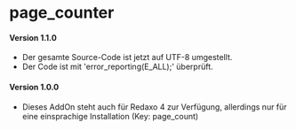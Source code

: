 # page_counter
<h4>Version 1.1.0</h4>
<ul>
    <li>Der gesamte Source-Code ist jetzt auf UTF-8 umgestellt.</li>
    <li>Der Code ist mit 'error_reporting(E_ALL);' überprüft.</li>
</ul>
<h4>Version 1.0.0</h4>
<ul>
    <li>Dieses AddOn steht auch für Redaxo 4 zur Verfügung, allerdings nur für
        eine einsprachige Installation (Key: page_count)</li>
</ul>
